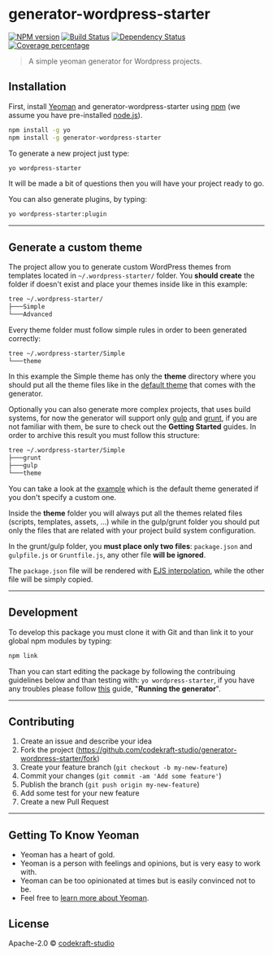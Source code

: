 # generator-wordpress-starter 
[![NPM version][npm-image]][npm-url] [![Build Status][travis-image]][travis-url] [![Dependency Status][daviddm-image]][daviddm-url] [![Coverage percentage][coveralls-image]][coveralls-url]
> A simple yeoman generator for Wordpress projects.

## Installation

First, install [Yeoman](http://yeoman.io) and generator-wordpress-starter using [npm](https://www.npmjs.com/) (we assume you have pre-installed [node.js](https://nodejs.org/)).

```bash
npm install -g yo
npm install -g generator-wordpress-starter
```

To generate a new project just type:

```bash
yo wordpress-starter
```

It will be made a bit of questions then you will have your project ready to go.

You can also generate plugins, by typing:
```bash
yo wordpress-starter:plugin
```

---

## Generate a custom theme
The project allow you to generate custom WordPress themes from templates located in 	`~/.wordpress-starter/` folder.
You **should create** the folder if doesn't exist and place your themes inside like in this example:
```bash
tree ~/.wordpress-starter/
├───Simple
└───Advanced
```

Every theme folder must follow simple rules in order to been generated correctly:
```bash
tree ~/.wordpress-starter/Simple
└───theme
```
In this example the Simple theme has only the __theme__ directory where you should put all the theme files like in the [default theme](https://github.com/codekraft-studio/generator-wordpress-starter/tree/master/generators/app/templates/theme) that comes with the generator.

Optionally you can also generate more complex projects, that uses build systems, for now the generator will support only [gulp](http://gulpjs.com/) and [grunt](https://gruntjs.com/), if you are not familiar with them, be sure to check out the __Getting Started__ guides.
In order to archive this result you must follow this structure:
```bash
tree ~/.wordpress-starter/Simple
├───grunt
├───gulp
└───theme
```
You can take a look at the [example](https://github.com/codekraft-studio/generator-wordpress-starter/tree/master/generators/app/templates) which is the default theme generated if you don't specify a custom one.

Inside the __theme__ folder you will always put all the themes related files (scripts, templates, assets, ...) while in the gulp/grunt folder you should put only the files that are related with your project build system configuration.

In the grunt/gulp folder, you __must place only two files__: `package.json` and `gulpfile.js` or `Gruntfile.js`, any other file __will be ignored__.

The `package.json` file will be rendered with [EJS interpolation](http://www.embeddedjs.com/), while the other file will be simply copied.

---

## Development
To develop this package you must clone it with Git and than link it to your global npm modules by typing:
```bash
npm link
```
Than you can start editing the package by following the contribuing guidelines below and than testing with: `yo wordpress-starter`, if you have any troubles please follow [this](http://yeoman.io/authoring/) guide, "__Running the generator__".

---

## Contributing

1. Create an issue and describe your idea
2. Fork the project (https://github.com/codekraft-studio/generator-wordpress-starter/fork)
3. Create your feature branch (`git checkout -b my-new-feature`)
4. Commit your changes (`git commit -am 'Add some feature'`)
5. Publish the branch (`git push origin my-new-feature`)
6. Add some test for your new feature
7. Create a new Pull Request

---

## Getting To Know Yeoman

 * Yeoman has a heart of gold.
 * Yeoman is a person with feelings and opinions, but is very easy to work with.
 * Yeoman can be too opinionated at times but is easily convinced not to be.
 * Feel free to [learn more about Yeoman](http://yeoman.io/).

## License

Apache-2.0 © [codekraft-studio]()

[npm-image]: https://badge.fury.io/js/generator-wordpress-starter.svg
[npm-url]: https://npmjs.org/package/generator-wordpress-starter
[travis-image]: https://travis-ci.org/codekraft-studio/generator-wordpress-starter.svg?branch=master
[travis-url]: https://travis-ci.org/codekraft-studio/generator-wordpress-starter
[daviddm-image]: https://david-dm.org/codekraft-studio/generator-wordpress-starter.svg?theme=shields.io
[daviddm-url]: https://david-dm.org/codekraft-studio/generator-wordpress-starter
[coveralls-image]: https://coveralls.io/repos/codekraft-studio/generator-wordpress-starter/badge.svg
[coveralls-url]: https://coveralls.io/r/codekraft-studio/generator-wordpress-starter
